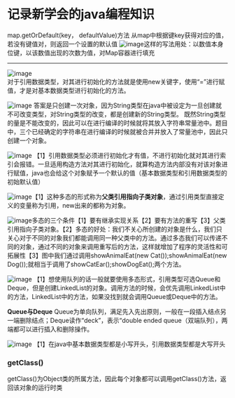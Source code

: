 # 记录新学会的java编程知识
  map.getOrDefault(key， defaultValue)方法
  从map中根据键key获得对应的值，若没有键值对，则返回一个设置的默认值
![image](https://user-images.githubusercontent.com/60838780/112316131-c8d90f80-8ce5-11eb-8d04-5947dc2df2f0.png)这样的写法用处：以数值本身位键，以该数值出现的次数为值，对Map容器进行填充
*** 
![image](https://user-images.githubusercontent.com/60838780/113687141-9b835d00-96fa-11eb-839b-2958d0311ca9.png)  
对于引用数据类型，对其进行初始化的方法就是使用new关键字，使用“=”进行赋值，才是对基本数据类型进行初始化的方法。

![image](https://user-images.githubusercontent.com/60838780/112316267-e6a67480-8ce5-11eb-9e93-88f22135c6cc.png)
答案是只创建一次对象，因为String类型在java中被设定为一旦创建就不可改变类型，对String类型的改变，都是创建新的String类型。
既然String类型的量是不能改变的，因此可以在进行编译的时候就将其放入字符串常量池中。题目中，三个已经确定的字符串在进行编译的时候就被合并并放入了常量池中，因此只创建一个对象。

![image](https://user-images.githubusercontent.com/60838780/112832262-a3724a00-90c7-11eb-937a-005040c8b6cf.png)
【1】引用数据类型必须进行初始化才有值，不进行初始化就对其进行索引会报错。一旦适用构造方法对其进行初始化，就算构造方法内部没有对该对象进行赋值，java也会给这个对象赋予一个默认的值（基本数据类型和引用数据类型的初始默认值）

![image](https://user-images.githubusercontent.com/60838780/113713734-40f9f900-971a-11eb-83a6-8375356e33c3.png)【1】这种多态的形式称为**父类引用指向子类对象**，通过引用类型直接定义的变量称为引用，new出来的都称为对象。

![image](https://user-images.githubusercontent.com/60838780/113716401-25442200-971d-11eb-825e-b6d6c5505ef2.png)多态的三个条件【1】要有继承实现关系【2】要有方法的重写【3】父类引用指向子类对象。【2】多态的好处：我们不关心所创建的对象是什么，我们只关心对于不同的对象我们都能调用同一种父类中的方法。通过多态我们可以传递不同的对象，通过不同的对象来调用重写后的方法，这样就增加了程序的灵活性和可拓展性【3】图中我们通过调用showAnimalEat(new Cat());showAnimalEat(new Dog());就相当于调用了showCatEar();showDogEat();两个方法。


![image](https://user-images.githubusercontent.com/60838780/113717572-53763180-971e-11eb-9f12-3f2ba6d831fe.png)
【1】想使用队列的话一般就要使用多态形式，引用类型可选Queue和Deque，但是创建LinkedList的对象。调用方法的时候，会优先调用LinkedList中的方法，LinkedList中的方法，如果没找到就会调用Queue或Deque中的方法。


**Queue与Deque**
Queue为单向队列，满足先入先出原则，一般在一段插入结点另一端删除结点；Deque读作“deck”，表示“double ended queue（双端队列），两端都可以进行插入和删除操作。


![image](https://user-images.githubusercontent.com/60838780/113721159-dbaa0600-9721-11eb-8fe6-6df64337e942.png)
【1】在java中基本数据类型都是小写开头，引用数据类型都是大写开头

### getClass()  
getClass()为Object类的所属方法，因此每个对象都可以调用getClass()方法，返回该对象的运行时类
